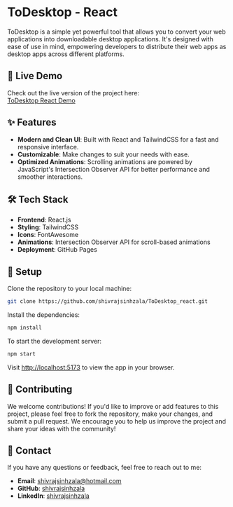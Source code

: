 # ToDesktop - React

ToDesktop is a simple yet powerful tool that allows you to convert your web applications into downloadable desktop applications. It's designed with ease of use in mind, empowering developers to distribute their web apps as desktop apps across different platforms.

## 🚀 Live Demo

Check out the live version of the project here:  
[ToDesktop React Demo](https://shivrajsinhzala.github.io/ToDesktop_react/)

## ✨ Features


- **Modern and Clean UI**: Built with React and TailwindCSS for a fast and responsive interface.
- **Customizable**: Make changes to suit your needs with ease.
- **Optimized Animations**: Scrolling animations are powered by JavaScript's Intersection Observer API for better performance and smoother interactions.

## 🛠️ Tech Stack

- **Frontend**: React.js
- **Styling**: TailwindCSS
- **Icons**: FontAwesome
- **Animations**: Intersection Observer API for scroll-based animations
- **Deployment**: GitHub Pages

## 🔧 Setup

Clone the repository to your local machine:

```bash
git clone https://github.com/shivrajsinhzala/ToDesktop_react.git
```

Install the dependencies:

```bash
npm install
```

To start the development server:

```bash
npm start
```
Visit [http://localhost:5173](https://localhost:5173) to view the app in your browser.

## 📝 Contributing
We welcome contributions! If you'd like to improve or add features to this project, please feel free to fork the repository, make your changes, and submit a pull request. We encourage you to help us improve the project and share your ideas with the community!

## 📧 Contact
If you have any questions or feedback, feel free to reach out to me:

- **Email**: [shivrajsinhzala@hotmail.com](mailto:shivrajsinhzala@hotmail.com)
- **GitHub**: [shivrajsinhzala](https://www.github.com/shivrajsinhzala)
- **LinkedIn**: [shivrajsinhzala](https://www.linkedin.com/in/shivrajsinhzala)
